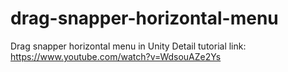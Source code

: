 # drag-snapper-horizontal-menu
Drag snapper horizontal menu in Unity
Detail tutorial link: https://www.youtube.com/watch?v=WdsouAZe2Ys
